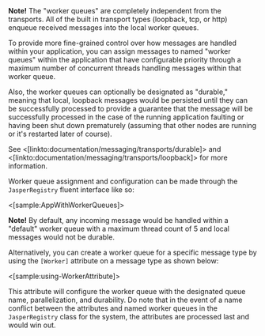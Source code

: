 <!--title:Worker Queues and Message Priority-->

<div class="alert alert-info"><b>Note!</b> The "worker queues" are completely independent from the transports. All of the built in transport types (loopback, tcp, or http) enqueue received messages into the local worker queues.</div>

To provide more fine-grained control over how messages are handled within your application, you can assign messages to 
named "worker queues" within the application that have configurable priority through a maximum number of concurrent threads handling messages within that worker queue. 

Also, the worker queues can optionally be designated as "durable," meaning that local, loopback messages would be persisted until they can be successfully processed to provide a guarantee that the message will be successfully processed in the case of the running application faulting or having been shut down prematurely (assuming that other nodes are running or it's restarted later of course).

See <[linkto:documentation/messaging/transports/durable]> and <[linkto:documentation/messaging/transports/loopback]> for more information.

Worker queue assignment and configuration can be made through the `JasperRegistry` fluent interface like so:

<[sample:AppWithWorkerQueues]>



<div class="alert alert-info"><b>Note!</b> By default, any incoming message would be handled within a "default" worker queue with a maximum thread count of 5 and local messages would not be durable.</div>

Alternatively, you can create a worker queue for a specific message type by using the `[Worker]` attribute on a message
type as shown below:

<[sample:using-WorkerAttribute]>

This attribute will configure the worker queue with the designated queue name, parallelization, and durability. Do note that in the event of a name conflict between the attributes and named worker queues in the `JasperRegistry` class for the system, the attributes are processed last and would win out. 



